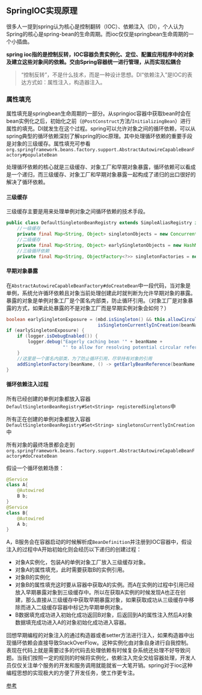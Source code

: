 ## SpringIOC实现原理

​	很多人一提到spring认为核心是控制翻转（IOC）、依赖注入（DI），个人认为Spring的核心是spring-bean的生命周期。而ioc仅仅是springbean生命周期的一个小插曲。

**spring ioc指的是控制反转，IOC容器负责实例化、定位、配置应用程序中的对象及建立这些对象间的依赖。交由Spring容器统一进行管理，从而实现松耦合**

> “控制反转”，不是什么技术，而是一种设计思想。DI“依赖注入”是IOC的表达方式如：属性注入，构造器注入。

 

### 属性填充

​	属性填充是springbean生命周期的一部分。从springioc容器中获取bean时会在bean实例化之后，初始化之前（`@PostConstruct`方法/`InitializingBean`）进行属性的填充。DI就发生在这个过程。spring可以允许对象之间的循环依赖，可以从spring典型的循环依赖深刻了解spring的ioc原理。其中处理循环依赖的重要手段是对象的三级缓存。属性填充可参看`org.springframework.beans.factory.support.AbstractAutowireCapableBeanFactory#populateBean`

​	处理循环依赖的核心就是三级缓存、对象工厂和早期对象暴露，循环依赖可以看成是一个递归，而三级缓存、对象工厂和早期对象暴露一起构成了递归的出口很好的解决了循环依赖。

#### 三级缓存

三级缓存主要是用来处理单例对象之间循环依赖的技术手段。

```java
public class DefaultSingletonBeanRegistry extends SimpleAliasRegistry implements SingletonBeanRegistry {
    //一级缓存
    private final Map<String, Object> singletonObjects = new ConcurrentHashMap<>(256);
    //二级缓存
    private final Map<String, Object> earlySingletonObjects = new HashMap<>(16);
    //三级循环依赖
    private final Map<String, ObjectFactory<?>> singletonFactories = new HashMap<>(16);
```

#### 早期对象暴露

​		在`AbstractAutowireCapableBeanFactory#doCreateBean`中一段代码，当对象是单例，系统允许循环依赖且对象当前处理创建此时就判断为允许早期对象的暴露。暴露的对象是单例对象工厂是个匿名内部类，防止循环引用。（对象工厂是对象暴露的方式，如果此处暴露的不是对象工厂而是早期实例对象会如何？）

```java
boolean earlySingletonExposure = (mbd.isSingleton() && this.allowCircularReferences &&
                                  isSingletonCurrentlyInCreation(beanName));
if (earlySingletonExposure) {
    if (logger.isDebugEnabled()) {
        logger.debug("Eagerly caching bean '" + beanName +
                     "' to allow for resolving potential circular references");
    }
    //这里是一个匿名内部类，为了防止循环引用，尽早持有对象的引用
    addSingletonFactory(beanName, () -> getEarlyBeanReference(beanName, mbd, bean));
}
```



#### 循环依赖注入过程

所有已经创建的单例对象都放入容器``DefaultSingletonBeanRegistry#Set<String> registeredSingletons``中

所有正在创建的单例对象都放入容器``DefaultSingletonBeanRegistry#Set<String> singletonsCurrentlyInCreation``中

所有对象的最终场景都会走到``org.springframework.beans.factory.support.AbstractAutowireCapableBeanFactory#doCreateBean``

假设一个循环依赖场景：

```java
@Service
class A{
    @Autowired
    B b;
}
@Service
class B{
    @Autowired
    A b;
}
```

A，B服务会在容器启动的时候解析成``BeanDefinition``并注册到IOC容器中，假设注入的过程中A开始初始化则会经历以下递归的创建过程：

- 对象A实例化，包装A的单例对象工厂放入三级缓存对象。
- 对象A的属性填充，此时需要获取B的实例引用。
- 对象B的实例化
- 对象B的属性填充这时要从容器中获取A的实例。而A在实例的过程中引用已经放入早期暴露对象到三级缓存中。所以在获取A实例的时候发现A也正在创建，那么直接从三级缓存中获取早期暴露对象，如果获取成功从三级缓存中移除而进入二级缓存容器中标记为早期单例对象。
- B数据填充成功进入初始化成功返回B对象，后返回到A的属性注入然后A对象数据填充成功进入A的对象初始化成功进入容器。

​			回想早期编程的对象注入的通过构造器或者setter方法进行注入，如果构造器中出现循环依赖会直接导致StackOverFlow。这种实例化由对象自身进行自我控制。表现在代码上就是需要过多的代码去处理依赖有时候复杂系统还处理不好导致问题。当我们按照一定的规则的时候将实例化，依赖注入完全交给容器处理，开发人员仅仅关注单个服务的开发和服务调用就能就省一大笔开销。spring对于ioc这种编程思想的实现极大的方便了开发任务，使工作更专注。



[参考](https://blog.csdn.net/jackcheng1117/article/details/102860412)





































